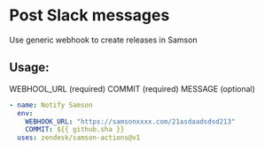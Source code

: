 # Post Slack messages

Use generic webhook to create releases in Samson

## Usage:
WEBHOOL_URL (required)
COMMIT (required)
MESSAGE (optional)
```yaml
- name: Notify Samson
  env:
    WEBHOOK_URL: "https://samsonxxxx.com/21asdaadsdsd213"
    COMMIT: ${{ github.sha }}
  uses: zendesk/samson-actions@v1
```


